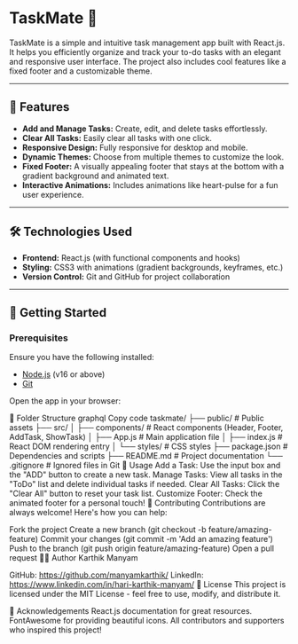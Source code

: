 # TaskMate 📝

TaskMate is a simple and intuitive task management app built with React.js. It helps you efficiently organize and track your to-do tasks with an elegant and responsive user interface. The project also includes cool features like a fixed footer and a customizable theme.

---

## 🎯 Features

- **Add and Manage Tasks:** Create, edit, and delete tasks effortlessly.
- **Clear All Tasks:** Easily clear all tasks with one click.
- **Responsive Design:** Fully responsive for desktop and mobile.
- **Dynamic Themes:** Choose from multiple themes to customize the look.
- **Fixed Footer:** A visually appealing footer that stays at the bottom with a gradient background and animated text.
- **Interactive Animations:** Includes animations like heart-pulse for a fun user experience.

---

## 🛠️ Technologies Used

- **Frontend:** React.js (with functional components and hooks)
- **Styling:** CSS3 with animations (gradient backgrounds, keyframes, etc.)
- **Version Control:** Git and GitHub for project collaboration

---

## 🚀 Getting Started

### Prerequisites
Ensure you have the following installed:
- [Node.js](https://nodejs.org) (v16 or above)
- [Git](https://git-scm.com)


Open the app in your browser:


📁 Folder Structure
graphql
Copy code
taskmate/
├── public/            # Public assets
├── src/
│   ├── components/    # React components (Header, Footer, AddTask, ShowTask)
│   ├── App.js         # Main application file
│   ├── index.js       # React DOM rendering entry
│   └── styles/        # CSS styles
├── package.json       # Dependencies and scripts
├── README.md          # Project documentation
└── .gitignore         # Ignored files in Git
🌟 Usage
Add a Task: Use the input box and the "ADD" button to create a new task.
Manage Tasks: View all tasks in the "ToDo" list and delete individual tasks if needed.
Clear All Tasks: Click the "Clear All" button to reset your task list.
Customize Footer: Check the animated footer for a personal touch!
🤝 Contributing
Contributions are always welcome! Here's how you can help:

Fork the project
Create a new branch (git checkout -b feature/amazing-feature)
Commit your changes (git commit -m 'Add an amazing feature')
Push to the branch (git push origin feature/amazing-feature)
Open a pull request
🧑‍💻 Author
Karthik Manyam

GitHub: https://github.com/manyamkarthik/
LinkedIn: https://www.linkedin.com/in/hari-karthik-manyam/
📜 License
This project is licensed under the MIT License - feel free to use, modify, and distribute it.

🎉 Acknowledgements
React.js documentation for great resources.
FontAwesome for providing beautiful icons.
All contributors and supporters who inspired this project!
